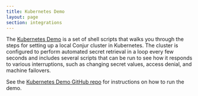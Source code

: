 ```yaml
---
title: Kubernetes Demo
layout: page
section: integrations
---
```


The [Kubernetes Demo](https://github.com/conjurdemos/scalability-k8s) is a set
of shell scripts that walks you through the steps for setting up a local Conjur
cluster in Kubernetes. The cluster is configured to perform automated secret
retrieval in a loop every few seconds and includes several scripts that can be
run to see how it responds to various interruptions, such as changing secret
values, access denial, and machine failovers.

See the [Kubernetes Demo GitHub repo](https://github.com/conjurdemos/scalability-k8s) for instructions on how to run the demo.